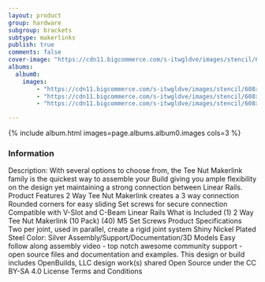 ```yaml
---
layout: product
group: hardware
subgroup: brackets
subtype: makerlinks
publish: true
comments: false
cover-image: "https://cdn11.bigcommerce.com/s-itwgldve/images/stencil/608x608/products/272/3789/profile_picture__17982.1675310610.png?c=2"
albums:
  album0:
    images:
        - "https://cdn11.bigcommerce.com/s-itwgldve/images/stencil/608x608/products/272/3789/profile_picture__17982.1675310610.png?c=2"
        - "https://cdn11.bigcommerce.com/s-itwgldve/images/stencil/608x608/products/272/4282/in_use__30053.1675310610.png?c=2"
        - "https://cdn11.bigcommerce.com/s-itwgldve/images/stencil/608x608/products/272/4283/group__92519.1675310610.png?c=2"

---
```


{% include album.html images=page.albums.album0.images cols=3 %}

### Information

Description:
 With several options to choose from, the Tee Nut Makerlink family is the quickest way to assemble your Build giving you ample flexibility on the design yet maintaining a strong connection between Linear Rails. Product Features   2 Way Tee Nut Makerlink creates a 3 way connection Rounded corners for easy sliding Set screws for secure connection Compatible with V-Slot and C-Beam Linear Rails  What is Included  (1) 2 Way Tee Nut Makerlink (10 Pack) (40) M5 Set Screws  Product Specifications  Two per joint, used in parallel, create a rigid joint system Shiny Nickel Plated Steel Color: Silver   Assembly/Support/Documentation/3D Models   Easy follow along assembly video - top notch awesome community support - open source files and documentation and examples. This design or build includes  OpenBuilds, LLC design work(s) shared Open Source under the CC BY-SA 4.0 License Terms and Conditions  

